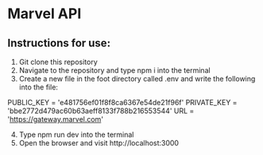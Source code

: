 # Marvel API

## Instructions for use:

1. Git clone this repository
2. Navigate to the repository and type npm i into the terminal
3. Create a new file in the foot directory called .env and write the following into the file:

PUBLIC_KEY = 'e481756ef01f8f8ca6367e54de21f96f'
PRIVATE_KEY = 'bbe2772d479ac60b63aeff8133f788b216553544'
URL = 'https://gateway.marvel.com'

4. Type npm run dev into the terminal
5. Open the browser and visit http://localhost:3000
